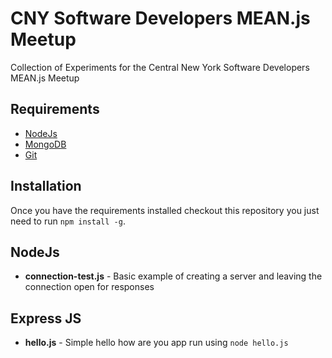 # CNY Software Developers MEAN.js Meetup
Collection of Experiments for the  Central New York Software Developers MEAN.js Meetup 

## Requirements

 * [NodeJs](https://nodejs.org/)
 * [MongoDB](http://www.mongodb.org/)
 * [Git](http://git-scm.com/)

## Installation

Once you have the requirements installed checkout this repository you just need to run <code>npm install -g</code>.

## NodeJs

* **connection-test.js** - Basic example of creating a server and leaving the connection open for responses

## Express JS

* **hello.js** - Simple hello how are you app run using <code>node hello.js</code>
